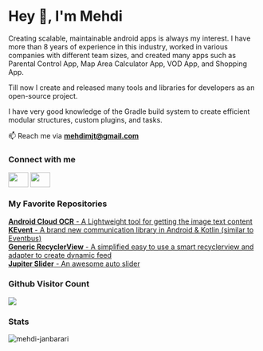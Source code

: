 <h1 align="left">Hey 👋, I'm Mehdi</h1>
<p align="left">Creating scalable, maintainable android apps is always my interest. I have more than 8 years of experience in this industry, worked in various companies with different team sizes, and created many apps such as Parental Control App, Map Area Calculator App, VOD App, and Shopping App.

Till now I create and released many tools and libraries for developers as an open-source project.

I have very good knowledge of the Gradle build system to create efficient modular structures, custom plugins, and tasks.
</p>

📫 Reach me via **mehdimjt@gmail.com**

<h3 align="left">Connect with me</h3>
<p align="left">
<a href="https://linkedin.com/in/mehdijanbarari" target="_blank"><img align="center" src="https://cdn.jsdelivr.net/npm/simple-icons@3.0.1/icons/linkedin.svg" height="30" width="40" /></a>
<a href="https://twitter.com/medicodroid" target="_blank"><img align="center" src="https://cdn.jsdelivr.net/npm/simple-icons@3.0.1/icons/twitter.svg"  height="30" width="40" /></a>

<br/>
<h3 align="left">My Favorite Repositories</h3>
<a href="https://github.com/janbarari/android-cloud-ocr" target="_blank"><strong>Android Cloud OCR</strong> - A Lightweight tool for getting the image text content</a>
<br/>
<a href="https://github.com/janbarari/KEvent" target="_blank"><strong>KEvent</strong> - A brand new communication library in Android & Kotlin (similar to Eventbus)</a>
<br/>
  <a href="https://github.com/janbarari/GenericRecyclerView"><strong>Generic RecyclerView</strong> - A simplified easy to use a smart recyclerview and adapter to create dynamic feed</a>
<br/>
<a href="https://github.com/janbarari/JupiterSlider"><strong>Jupiter Slider</strong> - An awesome auto slider</a>

<br/>
<p><strong><h3>Github Visitor Count</h3></strong>
<img src="https://profile-counter.glitch.me/janbarari/count.svg" />
</p>

<p><strong><h3>Stats</h3></strong>
<div class="row">
  <div class="col">
      <img src="https://github-readme-stats.vercel.app/api?username=janbarari&show_icons=true&locale=en" alt="mehdi-janbarari" />
  </div>
</div>

